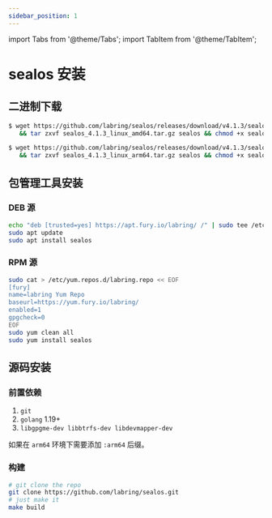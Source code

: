 ```yaml
---
sidebar_position: 1
---
```


import Tabs from '@theme/Tabs';
import TabItem from '@theme/TabItem';

# sealos 安装

## 二进制下载

<Tabs groupId="arch">
  <TabItem value="amd64" label="amd64" default>

```bash
$ wget https://github.com/labring/sealos/releases/download/v4.1.3/sealos_4.1.3_linux_amd64.tar.gz \
   && tar zxvf sealos_4.1.3_linux_amd64.tar.gz sealos && chmod +x sealos && mv sealos /usr/bin
```

  </TabItem>
  <TabItem value="arm64" label="arm64">

```bash
$ wget https://github.com/labring/sealos/releases/download/v4.1.3/sealos_4.1.3_linux_arm64.tar.gz \
   && tar zxvf sealos_4.1.3_linux_arm64.tar.gz sealos && chmod +x sealos && mv sealos /usr/bin
```

  </TabItem>
</Tabs>

## 包管理工具安装

### DEB 源

```bash
echo "deb [trusted=yes] https://apt.fury.io/labring/ /" | sudo tee /etc/apt/sources.list.d/labring.list
sudo apt update
sudo apt install sealos
```

### RPM 源

```bash
sudo cat > /etc/yum.repos.d/labring.repo << EOF
[fury]
name=labring Yum Repo
baseurl=https://yum.fury.io/labring/
enabled=1
gpgcheck=0
EOF
sudo yum clean all
sudo yum install sealos
```

## 源码安装

### 前置依赖
1. `git`  
2. `golang` 1.19+  
3. `libgpgme-dev libbtrfs-dev libdevmapper-dev`

如果在 `arm64` 环境下需要添加 `:arm64` 后缀。

### 构建

```bash
# git clone the repo
git clone https://github.com/labring/sealos.git
# just make it
make build
```

